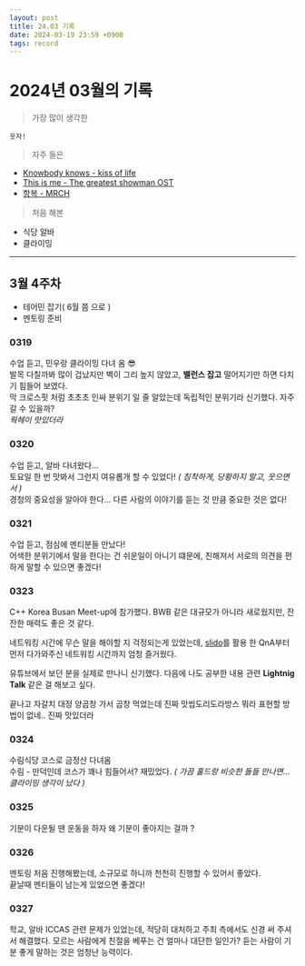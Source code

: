 ```yaml
---
layout: post
title: 24.03 기록
date: 2024-03-19 23:59 +0900
tags: record
---
```


# 2024년 03월의 기록

> 가장 많이 생각한 
```
웃자!
```

> 자주 들은 

+ [Knowbody knows - kiss of life](https://youtu.be/QcoOXu7Qknc?si=9zMV_RGQU-LcXwSn)
+ [This is me - The greatest showman OST](https://youtu.be/h2TLNdaQkL4?si=ZOgpGt71W-FBLu3s)
+ [항복 - MRCH](https://youtu.be/P8K14z7w3ec?si=LG8Qt7RAvEgKIWMW)
  
> 처음 해본 

+ 식당 알바
+ 클라이밍 

---

## 3월 4주차

+ 테어민 잡기( 6월 쯤 으로 )
+ 멘토링 준비


### 0319

수업 듣고, 민우랑 클라이밍 다녀 옴 😎    
발목 다칠까봐 많이 겁났지만 벽이 그리 높지 않았고, **밸런스 잡고** 떨어지기만 하면 다치기 힘들어 보였다.   
막 크로스핏 처럼 초초초 인싸 분위기 일 줄 알았는데 독립적인 분위기라 신기했다. 자주 갈 수 있을까?   
_웍헤이 맛있더라_

### 0320

수업 듣고, 알바 다녀왔다...    
토요일 한 번 맛봐서 그런지 여유롭개 할 수 있었다! _( 침착하게, 당황하지 말고, 웃으면서 )_   
경청의 중요성을 알아야 한다... 다른 사람의 이야기를 듣는 것 만큼 중요한 것은 없다!   

### 0321

수업 듣고, 점심에 멘티분들 만났다!   
어색한 분위기에서 말을 한다는 건 쉬운일이 아니기 떄문에, 친해져서 서로의 의견을 편하게 말할 수 있으면 좋겠다!   

### 0323

C++ Korea Busan Meet-up에 참가했다.
BWB 같은 대규모가 아니라 새로웠지만, 잔잔한 매력도 좋은 것 같다.

네트워킹 시간에 무슨 말을 해야할 지 걱정되는게 있었는데, [slido](https://www.slido.com/)를 활용 한 QnA부터 먼저 다가와주신 네트워킹 시간까지 엄청 즐거웠다.

유튜브에서 보던 분을 실제로 만나니 신기했다. 다음에 나도 공부한 내용 관련 **Lightnig Talk** 같은 걸 해보고 싶다.

끝나고 자갈치 대정 양곱창 가서 곱창 먹었는데 진짜 맛씹도리도라방스 뭐라 표현할 방법이 없네.. 진짜 맛있더라   

### 0324

수림식당 코스로 금정산 다녀옴    
수림 - 만덕인데 코스가 꽤나 힘들어서? 재밌었다. _( 가끔 홀드랑 비슷한 돌들 만나면... 클라이밍 생각이 났다 )_

### 0325

기분이 다운될 땐 운동을 하자
왜 기분이 좋아지는 걸까 ?

### 0326

멘토링 처음 진행해봤는데, 소규모로 하니까 천천히 진행할 수 있어서 좋았다.    
끝날때 멘티들이 남는게 있었으면 좋겠다!

### 0327

학교, 알바
ICCAS 관련 문제가 있었는데, 적당히 대처하고 주최 측에서도 신경 써 주셔서 해결했다.
모르는 사람에게 친절을 베푸는 건 얼마나 대단한 일인가?
듣는 사람이 기분 좋게 말하는 것은 엄청난 능력이다.